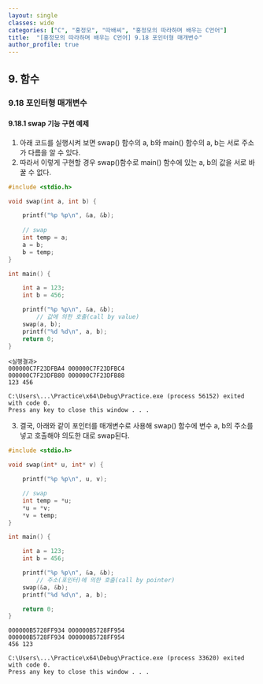 ```yaml
---
layout: single
classes: wide
categories: ["C", "홍정모", "따배씨", "홍정모의 따라하며 배우는 C언어"]
title:  "[홍정모의 따라하며 배우는 C언어] 9.18 포인터형 매개변수"
author_profile: true
---
```


## 9. 함수

### 9.18 포인터형 매개변수

#### 9.18.1 swap 기능 구현 예제

1. 아래 코드를 실행시켜 보면 swap() 함수의 a, b와 main() 함수의 a, b는 서로 주소가 다름을 알 수 있다.
2. 따라서 이렇게 구현할 경우 swap()함수로 main() 함수에 있는 a, b의 값을 서로 바꿀 수 없다. 

```c
#include <stdio.h>

void swap(int a, int b) {

	printf("%p %p\n", &a, &b);
    
	// swap
	int temp = a;
	a = b;
	b = temp;
}

int main() {

	int a = 123;
	int b = 456;

	printf("%p %p\n", &a, &b);
        // 값에 의한 호출(call by value)
	swap(a, b);
	printf("%d %d\n", a, b);
	return 0;
}
```
```
<실행결과>
000000C7F23DFBA4 000000C7F23DFBC4
000000C7F23DFB80 000000C7F23DFB88
123 456

C:\Users\...\Practice\x64\Debug\Practice.exe (process 56152) exited with code 0.
Press any key to close this window . . .
```

3. 결국, 아래와 같이 포인터를 매개변수로 사용해 swap() 함수에 변수 a, b의 주소를 넣고 호출해야 의도한 대로 swap된다.

```c
#include <stdio.h>

void swap(int* u, int* v) {

	printf("%p %p\n", u, v);

	// swap
	int temp = *u;
	*u = *v;
	*v = temp;
}

int main() {

	int a = 123;
	int b = 456;

	printf("%p %p\n", &a, &b);
        // 주소(포인터)에 의한 호출(call by pointer)
	swap(&a, &b);
	printf("%d %d\n", a, b);

	return 0;
}
```

```
000000B5728FF934 000000B5728FF954
000000B5728FF934 000000B5728FF954
456 123

C:\Users\...\Practice\x64\Debug\Practice.exe (process 33620) exited with code 0.
Press any key to close this window . . .
```
